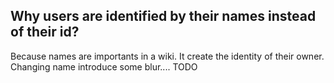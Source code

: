 ## Why users are identified by their names instead of their id?

Because names are importants in a wiki. It create the identity of their owner. Changing name introduce some blur.... TODO

